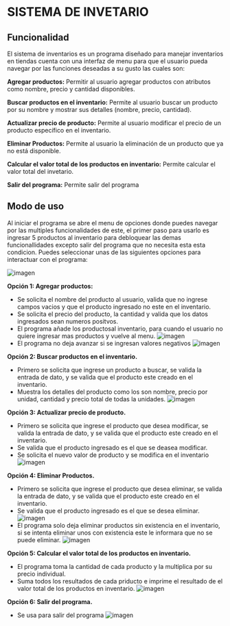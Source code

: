 # SISTEMA DE INVETARIO

## Funcionalidad

El sistema de inventarios es un programa diseñado para manejar inventarios en tiendas cuenta con una interfaz de menu para que el usuario pueda navegar por las funciones deseadas a su gusto las cuales son:

**Agregar productos:**
Permitir al usuario agregar productos con atributos como nombre, precio y cantidad disponibles.

**Buscar productos en el inventario:**
Permite al usuario buscar un producto por su nombre y mostrar sus detalles (nombre, precio, cantidad).

**Actualizar precio de producto:**
Permite al usuario modificar el precio de un producto específico en el inventario.

**Eliminar Productos:**
Permite al usuario la eliminación de un producto que ya no está disponible.

**Calcular el valor total de los productos en inventario:**
Permite calcular el valor total del invetario.

**Salir del programa:**
Permite salir del programa

## Modo de uso
Al iniciar el programa se abre el menu de opciones donde puedes navegar por las multiples funcionalidades de este, el primer paso para usarlo es ingresar 5 productos al inventario para debloquear las demas funcionallidades excepto salir del programa que no necesita esta esta condicion.
Puedes seleccionar unas de las siguientes opciones para interactuar con el programa:

![imagen](https://github.com/user-attachments/assets/5f1e48a6-2ebc-4ca7-846a-6cf21550b8ce)


**Opción 1: Agregar productos:**
- Se solicita el nombre del producto al usuario, valida que no ingrese campos vacios y que el producto ingresado no este en el inventario.
- Se solicita el precio del producto, la cantidad y valida que los datos ingresados sean numeros positvos.
- El programa añade los productosal inventario, para cuando el usuario no quiere ingresar mas productos y vuelve al menu.
  ![imagen](https://github.com/user-attachments/assets/667db5be-973f-4422-8725-b8e228dfb11b)
- El programa no deja avanzar si se ingresan valores negativos
  ![imagen](https://github.com/user-attachments/assets/e2768367-2790-4e5c-86c7-e92759e2ca34)


**Opción 2: Buscar productos en el inventario.**
- Primero se solicita que ingrese un producto a buscar, se valida la entrada de dato, y se valida que el producto este creado en el inventario.
- Muestra los detalles del producto como los son nombre, precio por unidad, cantidad y precio total de todas la unidades.
![imagen](https://github.com/user-attachments/assets/9cb73812-369c-456e-abaa-6dd8f14011e4)


**Opción 3: Actualizar precio de producto.**
- Primero se solicita que ingrese el producto que desea modificar, se valida la entrada de dato, y se valida que el producto este creado en el inventario.
- Se valida que el producto ingresado es el que se deasea modificar.
- Se solicita el nuevo valor de producto y se modifica en el inventario
  ![imagen](https://github.com/user-attachments/assets/ca3e830b-bad6-487d-8235-e419cd29c4fb)

**Opción 4: Eliminar Productos.**
- Primero se solicita que ingrese el producto que desea eliminar, se valida la entrada de dato, y se valida que el producto este creado en el inventario.
- Se valida que el producto ingresado es el que se desea eliminar.
  ![imagen](https://github.com/user-attachments/assets/115154e5-eedf-4788-bbef-efd8357b2be3)
- El programa solo deja eliminar productos sin existencia en el inventario, si se intenta eliminar unos con existencia este le informara que no se puede eliminar.
  ![imagen](https://github.com/user-attachments/assets/a72ca1e4-ecbc-4fec-8173-f9943bacf61c)


**Opción 5: Calcular el valor total de los productos en inventario.**
- El programa toma la cantidad de cada producto y la multiplica por su precio individual.
- Suma todos los resultados de cada priducto e imprime el resultado de el valor total de los productos en inventario.
  ![imagen](https://github.com/user-attachments/assets/ec71f1f9-d0ec-448b-b274-9b9570671e83)


**Opción 6: Salir del programa.**
- Se usa para salir del programa
![imagen](https://github.com/user-attachments/assets/09ca44ec-b575-4c13-bbfa-38c8e7f64772)


